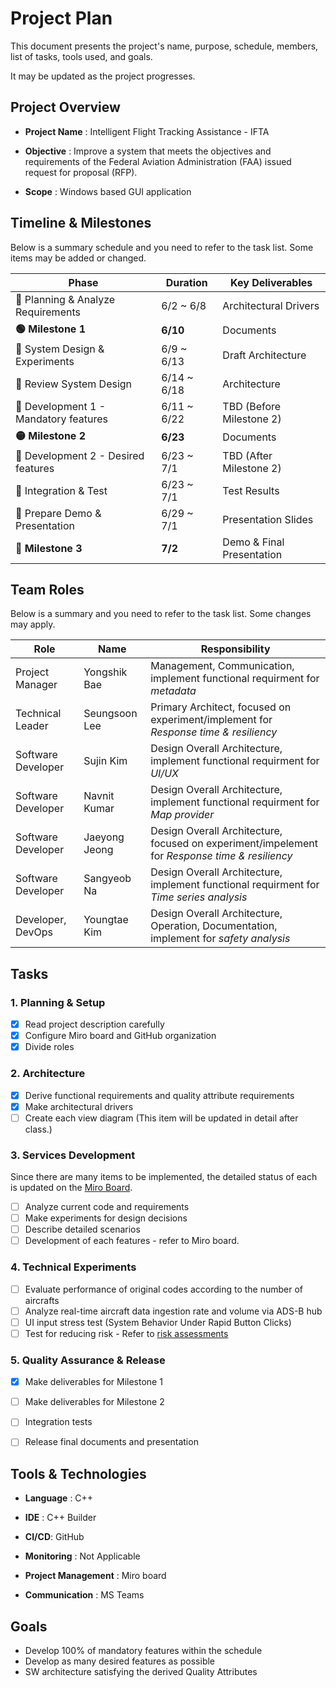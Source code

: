 # Project Plan

This document presents the project's name, purpose, schedule, members, list of tasks, tools used, and goals.

It may be updated as the project progresses.

## Project Overview

- **Project Name** : Intelligent Flight Tracking Assistance - IFTA

- **Objective** : Improve a system that meets the objectives and requirements of the Federal Aviation Administration (FAA) issued request for proposal (RFP).

- **Scope** : Windows based GUI application



## Timeline & Milestones

Below is a summary schedule and you need to refer to the task list. Some items may be added or changed.

| **Phase**                            | **Duration** | **Key Deliverables**      |
| ------------------------------------ | ------------ | ------------------------- |
| 🔹 Planning & Analyze Requirements    | 6/2 ~ 6/8    | Architectural Drivers     |
| **🟢 Milestone 1**                    | **6/10**     | Documents                 |
| 🔹 System Design & Experiments        | 6/9 ~ 6/13   | Draft Architecture        |
| 🔹 Review System Design               | 6/14 ~ 6/18  | Architecture              |
| 🔹 Development 1 - Mandatory features | 6/11 ~ 6/22  | TBD (Before Milestone 2)  |
| **🟡 Milestone 2**                    | **6/23**     | Documents                 |
| 🔹 Development 2 - Desired features   | 6/23 ~ 7/1   | TBD (After Milestone 2)   |
| 🔹 Integration & Test                 | 6/23 ~ 7/1   | Test Results              |
| 🔹 Prepare Demo & Presentation        | 6/29 ~ 7/1   | Presentation Slides       |
| **🎯 Milestone 3**                    | **7/2**      | Demo & Final Presentation |

<!-- ![Project Plan](../image/plan.png) -->

## Team Roles

Below is a summary and you need to refer to the task list. Some changes may apply.

| Role               | Name          | Responsibility                                            |
| ------------------ | ------------- | --------------------------------------------------------- |
| Project Manager    | Yongshik Bae  | Management, Communication, implement functional requirment for *metadata*       |
| Technical Leader   | Seungsoon Lee | Primary Architect, focused on experiment/implement for  *Response time & resiliency*       |
| Software Developer | Sujin Kim     | Design Overall Architecture, implement functional requirment for *UI/UX*                            |
| Software Developer | Navnit Kumar  | Design Overall Architecture, implement functional requirment for *Map provider*                     |
| Software Developer | Jaeyong Jeong | Design Overall Architecture, focused on experiment/impelement for *Response time & resiliency*       |
| Software Developer | Sangyeob Na   | Design Overall Architecture, implement functional requirment for *Time series analysis*             |
| Developer, DevOps  | Youngtae Kim  | Design Overall Architecture, Operation, Documentation, implement for *safety analysis* |



## Tasks

### 1. Planning & Setup

- [x] Read project description carefully
- [x] Configure Miro board and GitHub organization
- [x] Divide roles

### 2. Architecture

- [x] Derive functional requirements and quality attribute requirements
- [x] Make architectural drivers
- [ ] Create each view diagram (This item will be updated in detail after class.)

### 3. Services Development

Since there are many items to be implemented, the detailed status of each is updated on the [Miro Board](https://miro.com/app/board/uXjVIuV4obA=/?moveToWidget=3458764631066687663&cot=14).

- [ ] Analyze current code and requirements
- [ ] Make experiments for design decisions
- [ ] Describe detailed scenarios
- [ ] Development of each features - refer to Miro board.

### 4. Technical Experiments

- [ ] Evaluate performance of original codes according to the number of aircrafts
- [ ] Analyze real-time aircraft data ingestion rate and volume via ADS-B hub
- [ ] UI input stress test (System Behavior Under Rapid Button Clicks)
- [ ] Test for reducing risk - Refer to [risk assessments](./3-RiskAssessment.md)

### 5. Quality Assurance & Release

- [x] Make deliverables for Milestone 1
- [ ] Make deliverables for Milestone 2
- [ ] Integration tests
- [ ] Release final documents and presentation



## Tools & Technologies

- **Language** : C++
- **IDE** : C++ Builder

- **CI/CD**: GitHub

- **Monitoring** : Not Applicable  

- **Project Management** : Miro board

- **Communication** : MS Teams 



## Goals

- Develop 100% of mandatory features within the schedule
- Develop as many desired features as possible
- SW architecture satisfying the derived Quality Attributes

